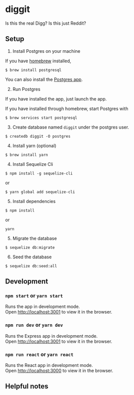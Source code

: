 # diggit
Is this the real Digg? Is this just Reddit?

## Setup

1. Install Postgres on your machine

If you have [homebrew](https://brew.sh/) installed, 

```
$ brew install postgresql
```

You can also install the [Postgres app](http://postgresapp.com/).

2. Run Postgres

If you have installed the app, just launch the app. 

If you have installed through homebrew, start Postgres with

```
$ brew services start postgresql
```

3. Create database named `diggit` under the postgres user.

```
$ createdb diggit -O postgres
```

4. Install yarn (optional)

```
$ brew install yarn
```

4. Install Sequelize Cli

```
$ npm install -g sequelize-cli
```

or 

```
$ yarn global add sequelize-cli
```

5. Install dependencies

```
$ npm install
```

or

```
yarn
```

5. Migrate the database

```
$ sequelize db:migrate
```

6. Seed the database

```
$ sequelize db:seed:all
```

## Development

### `npm start` or `yarn start`

Runs the app in development mode.<br>
Open [http://localhost:3001](http://localhost:3001) to view it in the browser.

### `npm run dev` or `yarn dev`

Runs the Express app in development mode.<br>
Open [http://localhost:3001](http://localhost:3001) to view it in the browser.

### `npm run react` or `yarn react`

Runs the React app in development mode.<br>
Open [http://localhost:3000](http://localhost:3000) to view it in the browser.

## Helpful notes
